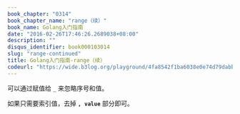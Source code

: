 ```yaml
---
book_chapter: "0314"
book_chapter_name: "range（续）"
book_name: Golang入门指南
date: "2016-02-26T17:46:26.2689038+08:00"
description: ""
disqus_identifier: book000103014
slug: "range-continued"
title: Golang入门指南-range（续）
codeurl: "https://wide.b3log.org/playground/4fa8542f1ba6038e0e74d79dabb9aab2.go"
---
```


可以通过赋值给 `_` 来忽略序号和值。

如果只需要索引值，去掉 **`, value`** 部分即可。

<!-- ```go
package main

import "fmt"

func main() {
	pow := make([]int, 10)
	for i := range pow {
		pow[i] = 1 << uint(i)
	}
	for _, value := range pow {
		fmt.Printf("%d\n", value)
	}
}
``` -->

